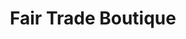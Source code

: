 ---
title: "Fair Trade Boutique"
url: /willoughby/fair-trade-boutique/
shop: interior decoration
---
